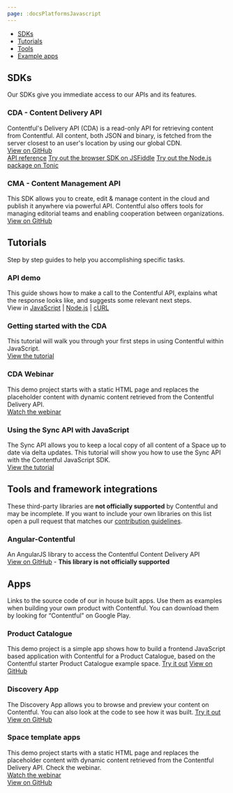 ```yaml
---
page: :docsPlatformsJavascript
---
```


- [SDKs](#sdks)
- [Tutorials](#tutorials)
- [Tools](#tools-and-framework-integrations)
- [Example apps](#apps)

## SDKs
Our SDKs give you immediate access to our APIs and its features.

### CDA - Content Delivery API<br>
Contentful's Delivery API (CDA) is a read-only API for retrieving content from Contentful. All content, both JSON and binary, is fetched from the server closest to an user's location by using our global CDN.<br>
[View on GitHub](https://github.com/contentful/contentful.js)<br>
[API reference](https://contentful.github.io/contentful.js)
[Try out the browser SDK on JSFiddle](https://jsfiddle.net/contentful/kefaj4s8/)
[Try out the Node.js package on Tonic](https://tonicdev.com/npm/contentful)

### CMA - Content Management API<br>
This SDK allows you to create, edit & manage content in the cloud and publish it anywhere via powerful API. Contentful also offers tools for managing editorial teams and enabling cooperation between organizations.<br>
[View on GitHub](https://github.com/contentful/contentful-management.js)<br>

## Tutorials
Step by step guides to help you accomplishing specific tasks.

### API demo
This guide shows how to make a call to the Contentful API, explains what the response looks like, and suggests some relevant next steps.<br>
View in [JavaScript](/developers/api-demo/javascript/) |
[Node.js](/developers/api-demo/nodejs/) |
[cURL](/developers/api-demo/curl/)

### Getting started with the CDA
This tutorial will walk you through your first steps in using Contentful within JavaScript.<br>
[View the tutorial](/developers/docs/javascript/tutorials/using-js-cda-sdk/)

### CDA Webinar
This demo project starts with a static HTML page and replaces the placeholder content with dynamic content retrieved from the Contentful Delivery API.<br>
[Watch the webinar](/blog/2014/07/22/contentful-webinar-content-delivery-api/)

### Using the Sync API with JavaScript
The Sync API allows you to keep a local copy of all content of a Space up to date via delta updates. This tutorial will show you how to use the Sync API with the Contentful JavaScript SDK.<br>
[View the tutorial](/developers/docs/javascript/tutorials/using-the-sync-api-with-js/)

## Tools and framework integrations

These third-party libraries are **not officially supported** by Contentful and may be incomplete. If you want to include your own libraries on this list open a pull request that matches our [contribution guidelines](https://github.com/contentful-labs/awesome-contentful/blob/master/CONTRIBUTING.md).<br>

### Angular-Contentful
An AngularJS library to access the Contentful Content Delivery API<br>
[View on GitHub](https://github.com/jvandemo/angular-contentful) - **This library is not officially supported**

## Apps
Links to the source code of our in house built apps. Use them as examples when building your own product with Contentful.
You can download them by looking for “Contentful” on Google Play.

### Product Catalogue
This demo project is a simple app shows how to build a frontend JavaScript based application with Contentful for a Product Catalogue, based on the Contentful starter Product Catalogue example space.
[Try it out](http://contentful.github.io/product-catalogue-js/)
[View on GitHub](https://github.com/contentful/product-catalogue-js)

### Discovery App
The Discovery App allows you to browse and preview your content on Contentful. You can also look at the code to see how it was built.
[Try it out](https://contentful.github.io/discovery-app-react)
[View on GitHub](https://github.com/contentful/discovery-app-react)

### Space template apps
This demo project starts with a static HTML page and replaces the placeholder content with dynamic content retrieved from the Contentful Delivery API. Check the webinar.<br>
[Watch the webinar](/blog/2014/07/22/contentful-webinar-content-delivery-api/)<br>
[View on GitHub](https://github.com/contentful/cdn-webinar-store-demo)
